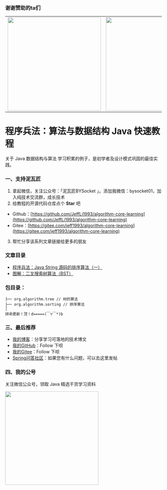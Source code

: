 ### 谢谢赞助的ta们
<table>
      <tbody>
            <tr>
          <td align="center" valign="middle">
            <a href="https://e.coding.net/?utm_source=JeffLi" target="_blank">
              <img width="300" src="https://github.com/dyc87112/SpringBoot-Learning/blob/master/sponsor/git-springboot-sponsor-1-500X166.jpg?raw=true">
            </a>
          </td>
          <td align="center" valign="middle">
            <a href="https://www.aliyun.com/acts/product-section-2019/new-users?userCode=6fxp5l2j" target="_blank">
              <img width="300" src="https://github.com/dyc87112/SpringBoot-Learning/blob/master/sponsor/git-springboot-sponsor-2-300x100.jpg?raw=true">
            </a>
          </td>     
        </tr>
      </tbody>  
</table>

# 程序兵法：算法与数据结构 Java 快速教程
关于 Java 数据结构与算法 学习积累的例子，是初学者及设计模式巩固的最佳实践。

### 一、支持泥瓦匠
1. 拿起微信，关注公众号：「泥瓦匠BYSocket 」。添加我微信：bysocket01，加入纯技术交流群，成长技术
2. 给教程的开源代码仓库点个 **Star** 吧
  * Github：[https://github.com/JeffLi1993/algorithm-core-learning](https://github.com/JeffLi1993/algorithm-core-learning)
  * Gitee：[https://gitee.com/jeff1993/algorithm-core-learning](https://gitee.com/jeff1993/algorithm-core-learning)
3. 帮忙分享该系列文章链接给更多的朋友


### 文章目录
- [程序兵法：Java String 源码的排序算法（一）](https://www.bysocket.com/archives/2334/%E7%A8%8B%E5%BA%8F%E5%85%B5%E6%B3%95%EF%BC%9Ajava-string-%E6%BA%90%E7%A0%81%E7%9A%84%E6%8E%92%E5%BA%8F%E7%AE%97%E6%B3%95%EF%BC%88%E4%B8%80%EF%BC%89)
- [图解：二叉搜索树算法（BST）](https://www.bysocket.com/archives/1209/%E5%9B%BE%E8%A7%A3%EF%BC%9A%E4%BA%8C%E5%8F%89%E6%90%9C%E7%B4%A2%E6%A0%91%E7%AE%97%E6%B3%95%EF%BC%88bst%EF%BC%89)

### 包目录：

	├── org.algorithm.tree // 树的算法
	├── org.algorithm.sorting // 排序算法
	│
	拼命更新！顶！d=====(￣▽￣*)b


### 三、最后推荐

- [我的博客](http://www.bysocket.com "我的博客")：分享学习可落地的技术博文
- [我的GitHub](https://github.com/JeffLi1993 "我的GitHub")：Follow 下呗
- [我的Gitee](https://gitee.com/jeff1993 "我的Gitee")：Follow 下呗
- [Spring问答社区](http://www.spring4all.com/ "Spring问答社区")：如果您有什么问题，可以去这里发帖

### 四、我的公号
关注微信公众号，领取 Java 精选干货学习资料

<img width="300" src="http://www.bysocket.com/wp-content/uploads/2017/01/qrcode_for_gh_cd421e7eb7d6_430.jpg">

